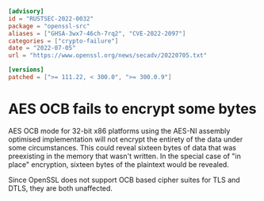```toml
[advisory]
id = "RUSTSEC-2022-0032"
package = "openssl-src"
aliases = ["GHSA-3wx7-46ch-7rq2", "CVE-2022-2097"]
categories = ["crypto-failure"]
date = "2022-07-05"
url = "https://www.openssl.org/news/secadv/20220705.txt"

[versions]
patched = [">= 111.22, < 300.0", ">= 300.0.9"]
```

# AES OCB fails to encrypt some bytes

AES OCB mode for 32-bit x86 platforms using the AES-NI assembly optimised
implementation will not encrypt the entirety of the data under some
circumstances.  This could reveal sixteen bytes of data that was
preexisting in the memory that wasn't written.  In the special case of
"in place" encryption, sixteen bytes of the plaintext would be revealed.

Since OpenSSL does not support OCB based cipher suites for TLS and DTLS,
they are both unaffected.
